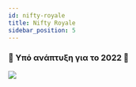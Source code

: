 ```yaml
---
id: nifty-royale
title: Nifty Royale
sidebar_position: 5
---
```


### 🚧 Υπό ανάπτυξη για το 2022 🚧

![](/img/niftyroyale_v01.png)
